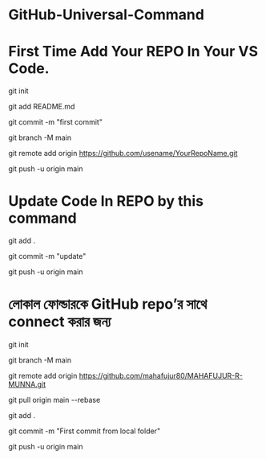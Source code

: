 # GitHub-Universal-Command

# First Time Add Your REPO In Your VS Code.

git init

git add README.md

git commit -m "first commit"

git branch -M main

git remote add origin https://github.com/usename/YourRepoName.git

git push -u origin main

# Update Code In REPO by this command

git add .

git commit -m "update"

git push -u origin main



#  লোকাল ফোল্ডারকে GitHub repo’র সাথে connect করার জন্য


git init  

git branch -M main  

git remote add origin https://github.com/mahafujur80/MAHAFUJUR-R-MUNNA.git  

git pull origin main --rebase  

git add .  

git commit -m "First commit from local folder"  

git push -u origin main  




